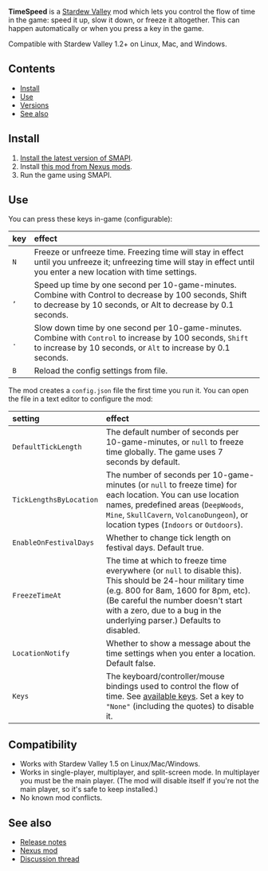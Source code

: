 ﻿**TimeSpeed** is a [Stardew Valley](http://stardewvalley.net/) mod which lets you control the flow
of time in the game: speed it up, slow it down, or freeze it altogether. This can happen
automatically or when you press a key in the game.

Compatible with Stardew Valley 1.2+ on Linux, Mac, and Windows.

## Contents
* [Install](#install)
* [Use](#use)
* [Versions](#versions)
* [See also](#see-also)

## Install
1. [Install the latest version of SMAPI](https://smapi.io).
2. Install [this mod from Nexus mods](https://www.nexusmods.com/stardewvalley/mods/169).
3. Run the game using SMAPI.

## Use
You can press these keys in-game (configurable):

key | effect
:-- | :-----
`N` | Freeze or unfreeze time. Freezing time will stay in effect until you unfreeze it; unfreezing time will stay in effect until you enter a new location with time settings.
`,` | Speed up time by one second per 10-game-minutes. Combine with Control to decrease by 100 seconds, Shift to decrease by 10 seconds, or Alt to decrease by 0.1 seconds.
`.` | Slow down time by one second per 10-game-minutes. Combine with `Control` to increase by 100 seconds, `Shift` to increase by 10 seconds, or `Alt` to increase by 0.1 seconds.
`B` | Reload the config settings from file.

The mod creates a `config.json` file the first time you run it. You can open the file in a text
editor to configure the mod:

setting | effect
:------ | :-----
`DefaultTickLength` | The default number of seconds per 10-game-minutes, or `null` to freeze time globally. The game uses 7 seconds by default.
`TickLengthsByLocation` | The number of seconds per 10-game-minutes (or `null` to freeze time) for each location. You can use location names, predefined areas (`DeepWoods`, `Mine`, `SkullCavern`, `VolcanoDungeon`), or location types (`Indoors` or `Outdoors`).
`EnableOnFestivalDays` | Whether to change tick length on festival days. Default true.
`FreezeTimeAt` | The time at which to freeze time everywhere (or `null` to disable this). This should be 24-hour military time (e.g. 800 for 8am, 1600 for 8pm, etc). (Be careful the number doesn't start with a zero, due to a bug in the underlying parser.) Defaults to disabled.
`LocationNotify` | Whether to show a message about the time settings when you enter a location. Default false.
`Keys` | The keyboard/controller/mouse bindings used to control the flow of time. See [available keys](https://stardewvalleywiki.com/Modding:Key_bindings#Available_bindings). Set a key to `"None"` (including the quotes) to disable it.

## Compatibility
* Works with Stardew Valley 1.5 on Linux/Mac/Windows.
* Works in single-player, multiplayer, and split-screen mode. In multiplayer you must be the main player. (The mod will disable itself if you're not the main player, so it's safe to keep installed.)
* No known mod conflicts.

## See also
* [Release notes](release-notes.md)
* [Nexus mod](https://www.nexusmods.com/stardewvalley/mods/169)
* [Discussion thread](https://community.playstarbound.com/threads/storm-and-smapi-timespeed-mod-configurable-day-lengths.107876/)

